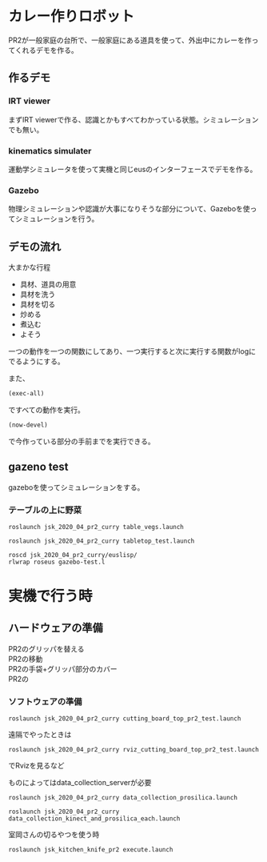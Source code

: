 # カレー作りロボット

PR2が一般家庭の台所で、一般家庭にある道具を使って、外出中にカレーを作ってくれるデモを作る。

## 作るデモ
### IRT viewer  
まずIRT viewerで作る、認識とかもすべてわかっている状態。シミュレーションでも無い。

###  kinematics simulater  
運動学シミュレータを使って実機と同じeusのインターフェースでデモを作る。

### Gazebo  
物理シミュレーションや認識が大事になりそうな部分について、Gazeboを使ってシミュレーションを行う。

## デモの流れ

大まかな行程  
- 具材、道具の用意
- 具材を洗う
- 具材を切る
- 炒める
- 煮込む
- よそう


一つの動作を一つの関数にしてあり、一つ実行すると次に実行する関数がlogにでるようにする。  

また、
```lisp
(exec-all)
```
ですべての動作を実行。
```lisp
(now-devel)
```
で今作っている部分の手前までを実行できる。  


## gazeno test
gazeboを使ってシミュレーションをする。

### テーブルの上に野菜

```
roslaunch jsk_2020_04_pr2_curry table_vegs.launch
```
```
roslaunch jsk_2020_04_pr2_curry tabletop_test.launch
```
```
roscd jsk_2020_04_pr2_curry/euslisp/
rlwrap roseus gazebo-test.l 
```

# 実機で行う時

## ハードウェアの準備
PR2のグリッパを替える  
PR2の移動  
PR2の手袋+グリッパ部分のカバー  
PR2の


### ソフトウェアの準備

```
roslaunch jsk_2020_04_pr2_curry cutting_board_top_pr2_test.launch 
```

遠隔でやったときは
```
roslaunch jsk_2020_04_pr2_curry rviz_cutting_board_top_pr2_test.launch 
```
でRvizを見るなど


ものによってはdata_collection_serverが必要
```
roslaunch jsk_2020_04_pr2_curry data_collection_prosilica.launch
```
```
roslaunch jsk_2020_04_pr2_curry data_collection_kinect_and_prosilica_each.launch
```


室岡さんの切るやつを使う時
```
roslaunch jsk_kitchen_knife_pr2 execute.launch
```
